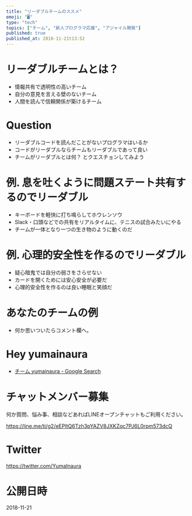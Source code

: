 ```yaml
---
title: "リーダブルチームのススメ"
emoji: "🖥"
type: "tech"
topics: ["チーム", "新人プログラマ応援", "アジャイル開発"]
published: true
published_at: 2018-11-21t13:52
---
```


# リーダブルチームとは？

- 情報共有で透明性の高いチーム
- 自分の意見を言える壁のないチーム
- 人間を読んで信頼関係が築けるチーム

# Question

- リーダブルコードを読んだことがないプログラマはいるか
- コードがリーダブルならチームもリーダブルであって良い
- チームがリーダブルとは何？ とクエスチョンしてみよう

# 例. 息を吐くように問題ステート共有するのでリーダブル

- キーボードを軽快に打ち鳴らしてホウレンソウ
- Slack・口頭などでの共有をリアルタイムに、テニスの試合みたいにやる
- チームが一体となり一つの生き物のように動くのだ

# 例. 心理的安全性を作るのでリーダブル

- 疑心暗鬼では自分の弱さをさらせない
- カードを開くためには安心安全が必要だ
- 心理的安全性を作るのは良い睡眠と笑顔だ

# あなたのチームの例

- 何か思いついたらコメント欄へ。

# Hey yumainaura

- [チーム yumainaura - Google Search](https://www.google.co.jp/search?q=%E3%83%81%E3%83%BC%E3%83%A0+yumainaura&oq=%E3%83%81%E3%83%BC%E3%83%A0+yumainaura&aqs=chrome..69i57j69i60.2206j1j7&sourceid=chrome&ie=UTF-8)








<!-- Update From Qiita API -->

# チャットメンバー募集


何か質問、悩み事、相談などあればLINEオープンチャットもご利用ください。

https://line.me/ti/g2/eEPltQ6Tzh3pYAZV8JXKZqc7PJ6L0rpm573dcQ





# Twitter


https://twitter.com/YumaInaura


<!-- Update From Qiita API -->



# 公開日時

2018-11-21
